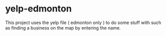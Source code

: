 # yelp-edmonton
This project uses the yelp file ( edmonton only ) to do some stuff with such as finding a business on the map by entering the name.
